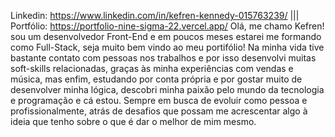 Linkedin: https://www.linkedin.com/in/kefren-kennedy-015763239/ ||| Portfólio: https://portfolio-nine-sigma-22.vercel.app/
Olá, me chamo Kefren! sou um desenvolvedor Front-End e em poucos meses estarei me formando como Full-Stack, seja muito bem vindo ao meu portifólio! Na minha vida tive bastante contato com pessoas nos trabalhos e por isso desenvolvi muitas soft-skills relacionadas, graças às minha experiências com vendas e música, mas enfim, estudando por conta própria e por gostar muito de desenvolver minha lógica, descobri minha paixão pelo mundo da tecnologia e programação e cá estou. Sempre em busca de evoluir como pessoa e profissionalmente, atrás de desafios que possam me acrescentar algo à ideia que tenho sobre o que é dar o melhor de mim mesmo.

